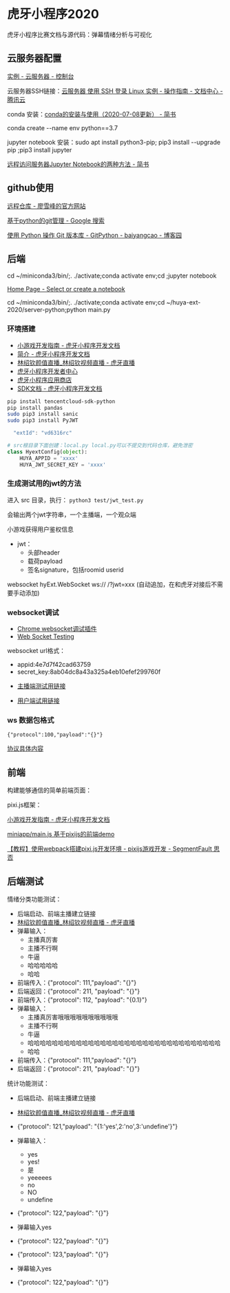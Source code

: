 # 虎牙小程序2020

虎牙小程序比赛文档与源代码：弹幕情绪分析与可视化

## 云服务器配置

[实例 - 云服务器 - 控制台](https://console.cloud.tencent.com/cvm/instance/detail?searchParams=rid%3D1&rid=1&id=ins-97s4k0jy)

云服务器SSH链接：[云服务器 使用 SSH 登录 Linux 实例 - 操作指南 - 文档中心 - 腾讯云](https://cloud.tencent.com/document/product/213/35700)

conda 安装：[conda的安装与使用（2020-07-08更新） - 简书](https://www.jianshu.com/p/edaa744ea47d)

conda create --name env python==3.7

jupyter notebook 安装：sudo apt install python3-pip; pip3 install --upgrade pip ;pip3 install jupyter

[远程访问服务器Jupyter Notebook的两种方法 - 简书](https://www.jianshu.com/p/8fc3cd032d3c)

## github使用

[远程仓库 - 廖雪峰的官方网站](https://www.liaoxuefeng.com/wiki/896043488029600/896954117292416)

[基于python的git管理 - Google 搜索](https://www.google.com.hk/search?q=%E5%9F%BA%E4%BA%8Epython%E7%9A%84git%E7%AE%A1%E7%90%86)

[使用 Python 操作 Git 版本库 - GitPython - baiyangcao - 博客园](https://www.cnblogs.com/baiyangcao/p/gitpython.html)

## 后端

cd ~/miniconda3/bin/;. ./activate;conda activate env;cd ;jupyter notebook

[Home Page - Select or create a notebook](http://106.52.117.231:8890/tree?)

cd ~/miniconda3/bin/;. ./activate;conda activate env;cd ~/huya-ext-2020/server-python;python main.py

### 环境搭建

- [小游戏开发指南 - 虎牙小程序开发文档](https://dev.huya.com/docs/#/game/index)
- [简介 - 虎牙小程序开发文档](https://dev.huya.com/docs/#/./getting-started)
- [林绍钦颜值直播_林绍钦视频直播 - 虎牙直播](https://www.huya.com/22751564)
- [虎牙小程序开发者中心](https://ext.huya.com/#/ext/rce7wayl)
- [虎牙小程序应用商店](https://appstore.huya.com/#/i)
- [SDK文档 - 虎牙小程序开发文档](https://dev.huya.com/docs#/sdk/SDK%E6%96%87%E6%A1%A3)

```bash
pip install tencentcloud-sdk-python
pip install pandas
sudo pip3 install sanic
sudo pip3 install PyJWT
```

```js
  "extId": "vd6316rc"
```

```py
# src根目录下面创建：local.py local.py可以不提交到代码仓库，避免泄密
class HyextConfig(object):
    HUYA_APPID = 'xxxx'
    HUYA_JWT_SECRET_KEY = 'xxxx'
```

<!-- 编辑 `main.py`, 把远程调试代码取消注释：
`sudo pip3 install websocket-client`

```py
# import ptvsd
# ptvsd.enable_attach(address = ('localhost', 5678))
# ptvsd.wait_for_attach()
``` -->

### 生成测试用的jwt的方法

进入 src 目录，执行：
`python3 test/jwt_test.py`

会输出两个jwt字符串，一个主播端，一个观众端

小游戏获得用户鉴权信息

- jwt：
  - 头部header
  - 载荷payload
  - 签名signature，包括roomid userid

websocket hyExt.WebSocket ws:// /?jwt=xxx (自动追加，在和虎牙对接后不需要手动添加)

### websocket调试

- [Chrome websocket调试插件](https://www.ijidi.cn/crx-download/pfdhoblngboilpfeibdedpjgfnlcodoo-013.html)
- [Web Socket Testing](chrome-extension://fgponpodhbmadfljofbimhhlengambbn/index.html)

websocket url格式：

- appid:4e7d7f42cad63759
- secret_key:8ab04dc8a43a325a4eb10efef299760f

<!-- 主播jwt:
encoded payload:{'creator': 'DEV', 'role': 'P', 'profileId': '10000', 'extId': 'extId', 'roomId': '22751564', 'userId': '10000', 'iat': 1595468723, 'exp': 1598060723, 'appId': '4e7d7f42cad63759'} jwt:eyJ0eXAiOiJKV1QiLCJhbGciOiJIUzI1NiJ9.eyJjcmVhdG9yIjoiREVWIiwicm9sZSI6IlAiLCJwcm9maWxlSWQiOiIxMDAwMCIsImV4dElkIjoiZXh0SWQiLCJyb29tSWQiOiIyMjc1MTU2NCIsInVzZXJJZCI6IjEwMDAwIiwiaWF0IjoxNTk1NDY4NzIzLCJleHAiOjE1OTgwNjA3MjMsImFwcElkIjoiNGU3ZDdmNDJjYWQ2Mzc1OSJ9.Pt3Nj5NH4OKZGqlhPeKhzoOAVZ-Crj5H1dGjwckokhI
观众jwt:
encoded payload:{'creator': 'DEV', 'role': 'U', 'profileId': 'jm6L3RAw1dtSrfGOTxpB', 'extId': 'extId', 'roomId': '22751564', 'userId': '20000', 'iat': 1595468723, 'exp': 1598060723, 'appId': '4e7d7f42cad63759'} jwt:eyJ0eXAiOiJKV1QiLCJhbGciOiJIUzI1NiJ9.eyJjcmVhdG9yIjoiREVWIiwicm9sZSI6IlUiLCJwcm9maWxlSWQiOiJqbTZMM1JBdzFkdFNyZkdPVHhwQiIsImV4dElkIjoiZXh0SWQiLCJyb29tSWQiOiIyMjc1MTU2NCIsInVzZXJJZCI6IjIwMDAwIiwiaWF0IjoxNTk1NDY4NzIzLCJleHAiOjE1OTgwNjA3MjMsImFwcElkIjoiNGU3ZDdmNDJjYWQ2Mzc1OSJ9.0Byo7Y011EqOgIGI1mZ2MaGvCGLOCE7OIgaLZI5zn2k -->

- [主播端测试用链接](ws://106.52.117.231:9090/ws?jwt=eyJ0eXAiOiJKV1QiLCJhbGciOiJIUzI1NiJ9.eyJjcmVhdG9yIjoiREVWIiwicm9sZSI6IlAiLCJwcm9maWxlSWQiOiIxMDAwMCIsImV4dElkIjoiZXh0SWQiLCJyb29tSWQiOiIyMjc1MTU2NCIsInVzZXJJZCI6IjEwMDAwIiwiaWF0IjoxNTk1NDY4NzIzLCJleHAiOjE1OTgwNjA3MjMsImFwcElkIjoiNGU3ZDdmNDJjYWQ2Mzc1OSJ9.Pt3Nj5NH4OKZGqlhPeKhzoOAVZ-Crj5H1dGjwckokhI)

- [用户端试用链接](ws://106.52.117.231:9090/ws?jwt=eyJ0eXAiOiJKV1QiLCJhbGciOiJIUzI1NiJ9.eyJjcmVhdG9yIjoiREVWIiwicm9sZSI6IlUiLCJwcm9maWxlSWQiOiJqbTZMM1JBdzFkdFNyZkdPVHhwQiIsImV4dElkIjoiZXh0SWQiLCJyb29tSWQiOiIyMjc1MTU2NCIsInVzZXJJZCI6IjIwMDAwIiwiaWF0IjoxNTk1NDY4NzIzLCJleHAiOjE1OTgwNjA3MjMsImFwcElkIjoiNGU3ZDdmNDJjYWQ2Mzc1OSJ9.0Byo7Y011EqOgIGI1mZ2MaGvCGLOCE7OIgaLZI5zn2k)

### ws 数据包格式

`{"protocol":100,"payload":"{}"}`

[协议具体内容](server-python/logic/protocol.py)

## 前端

构建能够通信的简单前端页面：

pixi.js框架：

[小游戏开发指南 - 虎牙小程序开发文档](https://dev.huya.com/docs/#/game/index)

[miniapp/main.js 基于pixijs的前端demo](https://github.com/huya-ext/miniapp/blob/ed805fe78d/examples/game-common-demo-a/client-pixi-js)

[【教程】使用webpack搭建pixi.js开发环境 - pixijs游戏开发 - SegmentFault 思否](https://segmentfault.com/a/1190000021724296)

<!-- React框架：

[React 元素渲染 | 菜鸟教程](https://www.runoob.com/react/react-rendering-elements.html)

[技术栈 - 虎牙小程序开发文档](http://dev.huya.com/docs#/base/stack)

代码分为viewer和streamer两个版本

index.js：观众端的入口文件
index_streamer.js：主播端的入口文件

执行顺序 index -> App(实例) -->

## 后端测试

情绪分类功能测试：

- 后端启动、前端主播建立链接
- [林绍钦颜值直播_林绍钦视频直播 - 虎牙直播](https://www.huya.com/22751564)
- 弹幕输入：
  - 主播真厉害
  - 主播不行啊
  - 牛逼
  - 哈哈哈哈哈
  - 哈哈
- 前端传入：{"protocol": 111,"payload": "{}"}
- 后端返回：{"protocol": 211, "payload": "{}"}
- 前端传入：{"protocol": 112, "payload": "{0.1}"}
- 弹幕输入：
  - 主播真厉害哦哦哦哦哦哦哦哦哦哦
  - 主播不行啊
  - 牛逼
  - 哈哈哈哈哈哈哈哈哈哈哈哈哈哈哈哈哈哈哈哈哈哈哈哈哈哈哈哈哈哈哈哈
  - 哈哈
- 前端传入：{"protocol": 111,"payload": "{}"}
- 后端返回：{"protocol": 211, "payload": "{}"}

统计功能测试：

- 后端启动、前端主播建立链接
- [林绍钦颜值直播_林绍钦视频直播 - 虎牙直播](https://www.huya.com/22751564)

- {"protocol": 121,"payload": "{1:'yes',2:'no',3:'undefine'}"}
- 弹幕输入：
  - yes
  - yes!
  - 是
  - yeeeees
  - no
  - NO
  - undefine
- {"protocol": 122,"payload": "{}"}
- 弹幕输入yes
- {"protocol": 122,"payload": "{}"}
- {"protocol": 123,"payload": "{}"}
- 弹幕输入yes
- {"protocol": 122,"payload": "{}"}